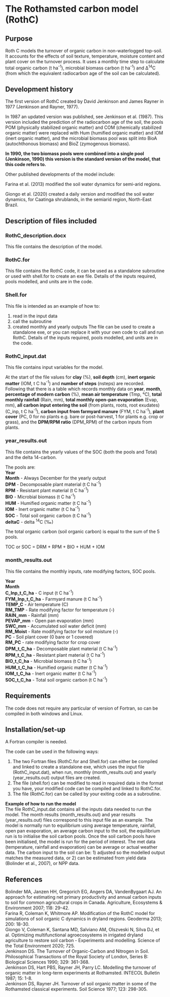 # The Rothamsted carbon model (RothC)

## Purpose

Roth C models the turnover of organic carbon in non-waterlogged top-soil.  It accounts for the effects of soil texture, temperature, moisture content and plant cover on the turnover process. It uses a monthly time step to calculate total organic carbon (t ha<sup>-1</sup>), microbial biomass carbon (t ha<sup>-1</sup>) and Δ<sup>14</sup>C (from which the equivalent radiocarbon age of the soil can be calculated). 

## Development history

The first version of RothC created by David Jenkinson and James Rayner in 1977 (Jenkinson and Rayner, 1977).

In 1987 an updated version was published, see Jenkinson et al. (1987).  This version included the prediction of the radiocarbon age of the soil, the pools POM (physically stabilized organic matter) and COM (chemically stabilized organic matter) were replaced with Hum (humified organic matter) and IOM (inert organic matter), and the microbial biomass pool was split into BioA (autochthonous biomass) and BioZ (zymogenous biomass).  

**In 1990, the two biomass pools were combined into a single pool (Jenkinson, 1990) this version is the standard version of the model, that this code refers to.**

Other published developments of the model include:

Farina et al. (2013) modified the soil water dynamics for semi-arid regions.

Giongo et al. (2020) created a daily version and modified the soil water dynamics, for Caatinga shrublands, in the semiarid region, North-East Brazil.

 
## Description of files included

### RothC_description.docx
This file contains the description of the model.


### RothC.for
This file contains the RothC code, it can be used as a standalone subroutine or used with shell.for to create an exe file. Details of the inputs required, pools modelled, and units are in the code.


### Shell.for
This file is intended as an example of how to: 
1.	read in the input data
2.	call the subroutine
3.	created monthly and yearly outputs
The file can be used to create a standalone exe, or you can replace it with your own code to call and run RothC. Details of the inputs required, pools modelled, and units are in the code.


### RothC_input.dat  
This file contains input variables for the model.  

At the start of the file values for **clay** (%), **soil depth** (cm), **inert organic matter** (IOM, t C ha<sup>-1</sup>) and **number of steps** (nsteps) are recorded.  
Following that there is a table which records monthly data on **year**, **month**, **percentage of modern carbon**  (%), **mean air temperature** (Tmp, °C), **total monthly rainfall** (Rain, mm), **total monthly open-pan evaporation** (Evap, mm), **all carbon input entering the soil** (from plants, roots, root exudates) (C_inp, t C ha<sup>-1</sup>), **carbon input from farmyard manure** (FYM, t C ha<sup>-1</sup>), **plant cover** (PC, 0 for no plants e.g. bare or post-harvest, 1 for plants e.g. crop or grass), and the **DPM/RPM ratio** (DPM_RPM) of the carbon inputs from plants.

### year_results.out
This file contains the yearly values of the SOC (both the pools and Total) and the delta 14-carbon.

The pools are:  
**Year**  
**Month** 	- Always December for the yearly output  
**DPM** 	- Decomposable plant material (t C ha<sup>-1</sup>)  
**RPM** 	- Resistant plant material (t C ha<sup>-1</sup>)  
**BIO** 	- Microbial biomass (t C ha<sup>-1</sup>)  
**HUM**	- Humified organic matter (t C ha<sup>-1</sup>)  
**IOM** 	- Inert organic matter (t C ha<sup>-1</sup>)  
**SOC**	- Total soil organic carbon (t C ha<sup>-1</sup>)  
**deltaC** 	- delta <sup>14</sup>C (‰)  


The total organic carbon (soil organic carbon) is equal to the sum of the 5 pools. 

TOC or SOC = DRM + RPM + BIO + HUM + IOM 
     
### month_results.out
This file contains the monthly inputs, rate modifying factors, SOC pools.

**Year**  
**Month**  
**C_Inp_t_C_ha**		- C input (t C ha<sup>-1</sup>)  
**FYM_Inp_t_C_ha**	- Farmyard manure (t C ha<sup>-1</sup>)  
**TEMP_C**		- Air temperature (C)  
**RM_TMP**		- Rate modifying factor for temperature (-)  
**RAIN_mm**		- Rainfall (mm)  
**PEVAP_mm**		- Open pan evaporation (mm)  
**SWC_mm**		- Accumulated soil water deficit (mm)  
**RM_Moist**		- Rate modifying factor for soil moisture (-)  
**PC**			- Soil plant cover (0 bare or 1 covered)  
**RM_PC**			- rate modifying factor for crop cover  
**DPM_t_C_ha**		- Decomposable plant material (t C ha<sup>-1</sup>)  
**RPM_t_C_ha**		- Resistant plant material (t C ha<sup>-1</sup>)  
**BIO_t_C_ha**		- Microbial biomass (t C ha<sup>-1</sup>)  
**HUM_t_C_ha**		- Humified organic matter (t C ha<sup>-1</sup>)  
**IOM_t_C_ha**		- Inert organic matter (t C ha<sup>-1</sup>)  
**SOC_t_C_ha**		- Total soil organic carbon (t C ha<sup>-1</sup>)  

## Requirements
The code does not require any particular of version of Fortran, so can be compiled in both windows and Linux.

## Installation/set-up
A Fortran compiler is needed.


The code can be used in the following ways:
1.	The two Fortran files (RothC.for and Shell.for) can either be compiled and linked to create a standalone exe, which uses the input file (RothC_input.dat), when run, monthly (month_results.out) and yearly (year_results.out) output files are created.  
2.	The file (shell.for) can be modified to read in required data in the format you have, your modified code can be compiled and linked to RothC.for. 
3.	The file (RothC.for) can be called by your exiting code as a subroutine.    


**Example of how to run the model**  
The file RothC_input.dat contains all the inputs data needed to run the model. The month results (month_results.out) and year results (year_results.out) files correspond to this input file as an example. 
The model is normally run to equilibrium using average temperature, rainfall, open pan evaporation, an average carbon input to the soil, the equilibrium run is to initialise the soil carbon pools. Once the soil carbon pools have been initialised, the model is run for the period of interest. The met data (temperature, rainfall and evaporation) can be average or actual weather data. The carbon input to the soil can be: 1) adjusted so the modelled output matches the measured data, or 2) can be estimated from yield data (Bolinder et al., 2007), or NPP data.  


## References

Bolinder MA, Janzen HH, Gregorich EG, Angers DA, VandenBygaart AJ. An approach for estimating net primary productivity and annual carbon inputs to soil for common agricultural crops in Canada. Agriculture, Ecosystems & Environment 2007; 118: 29-42.  
Farina R, Coleman K, Whitmore AP. Modification of the RothC model for simulations of soil organic C dynamics in dryland regions. Geoderma 2013; 200: 18-30.  
Giongo V, Coleman K, Santana MD, Salviano AM, Olszveski N, Silva DJ, et al. Optimizing multifunctional agroecosystems in irrigated dryland agriculture to restore soil carbon - Experiments and modelling. Science of the Total Environment 2020; 725.  
Jenkinson DS. The Turnover of Organic-Carbon and Nitrogen in Soil. Philosophical Transactions of the Royal Society of London, Series B: Biological Sciences 1990; 329: 361-368.  
Jenkinson DS, Hart PBS, Rayner JH, Parry LC. Modelling the turnover of organic matter in long-term experiments at Rothamsted. INTECOL Bulletin 1987; 15: 1-8.  
Jenkinson DS, Rayner JH. Turnover of soil organic matter in some of the Rothamsted classical experiments. Soil Science 1977; 123: 298-305.  

